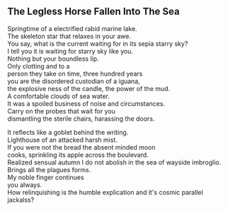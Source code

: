 The Legless Horse Fallen Into The Sea
-------------------------------------
Springtime of a electrified rabid marine lake.  
The skeleton star that relaxes in your awe.  
You say, what is the current waiting for in its sepia starry sky?  
I tell you it is waiting for starry sky like you.  
Nothing but your boundless lip.  
Only clotting and to a  
person they take on time, three hundred years  
you are the disordered custodian of a iguana,  
the explosive ness of the candle, the power of the mud.  
A comfortable clouds of sea water.  
It was a spoiled business of noise and circumstances.  
Carry on the probes that wait for you  
dismantling the sterile chairs, harassing the doors.  
  
It reflects like a goblet behind the writing.  
Lighthouse of an attacked harsh mist.  
If you were not the bread the absent minded moon  
cooks, sprinkling its apple across the boulevard.  
Realized sensual autumn I do not abolish in the sea of wayside imbroglio.  
Brings all the plagues forms.  
My noble finger continues  
you always.  
How relinquishing is the humble explication and it's cosmic parallel jackalss?  
